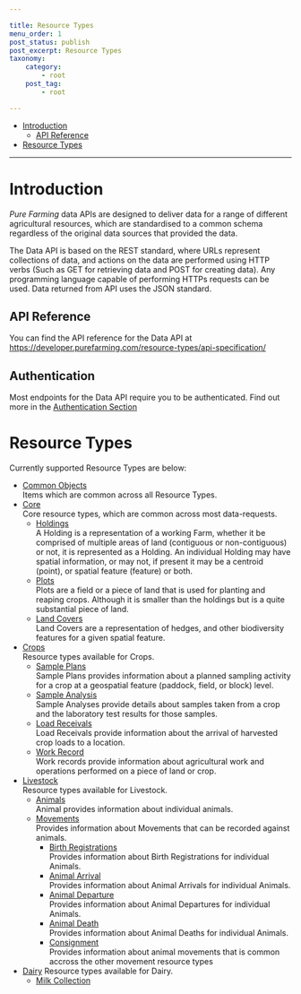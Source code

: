 ```yaml
---

title: Resource Types
menu_order: 1
post_status: publish
post_excerpt: Resource Types
taxonomy:
    category:
        - root
    post_tag:
        - root

---
```


- [Introduction](#introduction)
  - [API Reference](#api-reference) 
- [Resource Types](#resource-types)

---

# Introduction
*Pure Farming* data APIs are designed to deliver data for a range of different agricultural resources, which are standardised to a common schema regardless of the original data sources that provided the data.  

The Data API is based on the REST standard, where URLs represent collections of data, and actions on the data are performed using HTTP verbs (Such as GET for retrieving data and POST for creating data). Any programming language capable of performing HTTPs requests can be used. Data returned from API uses the JSON standard. 

## API Reference
You can find the API reference for the Data API at https://developer.purefarming.com/resource-types/api-specification/

## Authentication
Most endpoints for the Data API require you to be authenticated. Find out more in the [Authentication Section](/authentication/index.md)

# Resource Types
Currently supported Resource Types are below:

- [Common Objects](/resource-types/common.md)  
  Items which are common across all Resource Types.
- [Core](/resource-types/core)  
  Core resource types, which are common across most data-requests.
  - [Holdings](/resource-types/core/holdings.md)  
    A Holding is a representation of a working Farm, whether it be comprised of multiple areas of land (contiguous or non-contiguous) or not, it is represented as a Holding. An individual Holding may have spatial information, or may not, if present it may be a centroid (point), or spatial feature (feature) or both.
  - [Plots](/resource-types/core/plots.md)  
    Plots are a field or a piece of land that is used for planting and reaping crops. 
    Although it is smaller than the holdings but is a quite substantial piece of land. 
  - [Land Covers](/resource-types/core/land-covers.md)  
    Land Covers are a representation of hedges, and other biodiversity features for a given spatial feature.
- [Crops](/resource-types/crops)  
  Resource types available for Crops.
  - [Sample Plans](/resource-types/crops/sample-plan.md)  
    Sample Plans provides information about a planned sampling activity for a crop  at a geospatial feature (paddock, field, or block) level.
  - [Sample Analysis](/resource-types/crops/sample-analysis.md)  
    Sample Analyses provide details about samples taken from a crop and the laboratory test results for those samples. 
  - [Load Receivals](/resource-types/crops/load-receival.md)  
    Load Receivals provide information about the arrival of harvested crop loads to a location.  
  - [Work Record](/resource-types/crops/work-record.md)  
    Work records provide information about agricultural work and operations performed on a piece of land or crop.
- [Livestock](/resource-types/livestock)  
  Resource types available for Livestock.
  - [Animals](/resource-types/livestock/animals.md)  
    Animal provides information about individual animals.
  - [Movements](/resource-types/livestock/movements)  
    Provides information about Movements that can be recorded against animals.
    - [Birth Registrations](/resource-types/livestock/movements/birth-registrations.md)  
      Provides information about Birth Registrations for individual Animals.
    - [Animal Arrival](/resource-types/livestock/movements/animal-arrival.md)  
      Provides information about Animal Arrivals for individual Animals.
    - [Animal Departure](/resource-types/livestock/movements/animal-departure.md)  
      Provides information about Animal Departures for individual Animals.
    - [Animal Death](/resource-types/livestock/movements/animal-death.md)  
      Provides information about Animal Deaths for individual Animals.
    - [Consignment](/resource-types/livestock/movements/consignment.md)  
      Provides information about animal movements that is common accross the other movement resource types
- [Dairy](/resource-types/dairy)
	Resource types available for Dairy.
	- [Milk Collection](/resource-types/dairy/milk-collection.md) 
